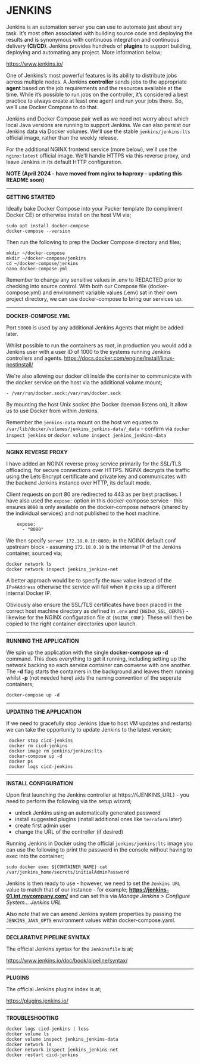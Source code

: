 # JENKINS

Jenkins is an automation server you can use to automate just about any task. It’s most often associated with building source code and deploying the results and is synonymous with continuous integration and continuous delivery **(CI/CD)**. Jenkins provides hundreds of **plugins** to support building, deploying and automating any project. More information below;

https://www.jenkins.io/

One of Jenkins’s most powerful features is its ability to distribute jobs across multiple nodes. A Jenkins **controller** sends jobs to the appropriate **agent** based on the job requirements and the resources available at the time. While it’s possible to run jobs on the controller, it’s considered a best practice to always create at least one agent and run your jobs there. So, we’ll use Docker Compose to do that. 

Jenkins and Docker Compose pair well as we need not worry about which local Java versions are running to support Jenkins. We can also persist our Jenkins data via Docker volumes. We'll use the stable `jenkins/jenkins:lts` official image, rather than the weekly release.

For the additional NGINX frontend service (more below), we'll use the `nginx:latest` official image. We'll handle HTTPS via this reverse proxy, and leave Jenkins in its default HTTP configuration.

**NOTE (April 2024 - have moved from nginx to haproxy - updating this README soon)**

---

**GETTING STARTED**

Ideally bake Docker Compose into your Packer template (to compliment Docker CE) or otherwise install on the host VM via;
```
sudo apt install docker-compose
docker-compose --version
```
Then run the following to prep the Docker Compose directory and files;
```
mkdir ~/docker-compose
mkdir ~/docker-compose/jenkins
cd ~/docker-compose/jenkins
nano docker-compose.yml
```
Remember to change any sensitive values in .env to REDACTED prior to checking into source control. With both our Compose file (docker-compose.yml) and environment variable values (.env) sat in their own project directory, we can use docker-compose to bring our services up.

---

**DOCKER-COMPOSE.YML**

Port `50000` is used by any additional Jenkins Agents that might be added later.

Whilst possible to run the containers as root, in production you would add a Jenkins user with a user ID of 1000 to the systems running Jenkins controllers and agents. https://docs.docker.com/engine/install/linux-postinstall/

We're also allowing our docker cli inside the container to communicate with the docker service on the host via the additional volume mount;
```
- /var/run/docker.sock:/var/run/docker.sock
```
By mounting the host Unix socket (the Docker daemon listens on), it allow us to use Docker from within Jenkins.

Remember the `jenkins-data` mount on the host vm equates to `/var/lib/docker/volumes/jenkins_jenkins-data/_data` - confirm via `docker inspect jenkins` or `docker volume inspect jenkins_jenkins-data`

---

**NGINX REVERSE PROXY**

I have added an NGINX reverse proxy service primarily for the SSL/TLS offloading, for secure connections over HTTPS. NGINX decrypts the traffic using the Lets Encrypt certificate and private key and communicates with the backend Jenkins instance over HTTP, its default mode.  

Client requests on port 80 are redirected to 443 as per best practises. I have also used the `expose:` option in this docker-compose service - this ensures `8080` is only available on the docker-compose network (shared by the individual services) and not published to the host machine.

```
    expose:
      - "8080"
```    
We then specify `server 172.18.0.10:8080;` in the NGINX default.conf upstream block - assuming `172.18.0.10` is the internal IP of the Jenkins container, sourced via;
```
docker network ls
docker network inspect jenkins_jenkins-net
```
A better approach would be to specify the `Name` value instead of the `IPv4Address` otherwise the service will fail when it picks up a different internal Docker IP.

Obviously also ensure the SSL/TLS certificates have been placed in the correct host machine directory as defined in `.env` and `{NGINX_SSL_CERTS}` - likewise for the NGINX configuration file at `{NGINX_CONF}`. These will then be copied to the right container directories upon launch.

---

**RUNNING THE APPLICATION**

We spin up the application with the single **docker-compose up -d** command. This does everything to get it running, including setting up the network backing so each service container can converse with one another. The **-d** flag starts the containers in the background and leaves them running whilst **-p** (not needed here) aids the naming convention of the seperate containers;

```
docker-compose up -d
```

---

**UPDATING THE APPLICATION**

If we need to gracefully stop Jenkins (due to host VM updates and restarts) we can take the opportunity to update Jenkins to the latest version;
```
 docker stop cicd-jenkins
 docker rm cicd-jenkins
 docker image rm jenkins/jenkins:lts
 docker-compose up -d
 docker ps
 docker logs cicd-jenkins
```

---

**INSTALL CONFIGURATION**

Upon first launching the Jenkins controller at https://{JENKINS_URL} - you need to perform the following via the setup wizard;
- unlock Jenkins using an automatically generated password
- install suggested plugins (install additional ones like `terraform` later)
- create first admin user
- change the URL of the controller (if desired)

Running Jenkins in Docker using the official `jenkins/jenkins:lts` image you can use the following to print the password in the console without having to exec into the container;
```
sudo docker exec ${CONTAINER_NAME} cat /var/jenkins_home/secrets/initialAdminPassword
```
Jenkins is then ready to use - however, we need to set the `Jenkins URL` value to match that of our instance - for example; **https://jenkins-01.int.mycompany.com/** and can set this via *Manage Jenkins > Configure System... Jenkins URL*

Also note that we can amend Jenkins system properties by passing the `JENKINS_JAVA_OPTS` environment values within docker-compose.yaml.

---

**DECLARATIVE PIPELINE SYNTAX**

The official Jenkins syntax for the `Jenkinsfile` is at;

https://www.jenkins.io/doc/book/pipeline/syntax/ 

---

**PLUGINS**

The official Jenkins plugins index is at;

https://plugins.jenkins.io/

---

**TROUBLESHOOTING**

```
docker logs cicd-jenkins | less
docker volume ls
docker volume inspect jenkins_jenkins-data
docker network ls
docker network inspect jenkins_jenkins-net
docker restart cicd-jenkins
```